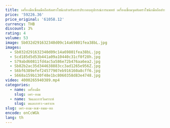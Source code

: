 ```yaml
---
title: เครื่องมือเชื่อมมือถืออัลตราโซนิกสําหรับการประกอบอุปกรณ์การแพทย์ เครื่องเชื่อมจุดอัลตราโซนิกมือถือสําหรับชิ้นส่วนพลาสติกขนาดเล็ก
price: '59226.36'
price_original: '61058.12'
currency: THB
discount: 3%
rating: 4
volume: 53
image: Sb032d291632340d09c14a69801fea38bL.jpg
images:
  - Sb032d291632340d09c14a69801fea38bL.jpg
  - Scd185d5d53b441a09a10440c31cf0f28h.jpg
  - S79abd60811fd4ac5a586e72b476aa6ea2.jpg
  - Sb82b2ac35d344638883cc3ad1265e956Z.jpg
  - S6bf6389efef24577907eb916160a8cff6.jpg
  - S668a159b130f48e1bc8060358d83e4748.jpg
video: 4000265940389.mp4
categories:
  - name: เครื่องมือ
    slug: เคร-องม
  - name: วัดและการวิเคราะห์
    slug: ดและการว-เคราะห
slug: เคร-องม-อเช-อมม-อถ
encode: onCcWGk
lang: th
---
```

  